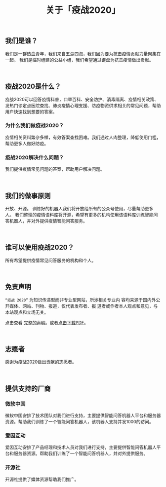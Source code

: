 <h1 style="text-align: center;border-bottom: 0px;font-weight:bold;">关于「疫战2020」</h1>

<br/>

## 我们是谁？
我们是一群热血青年，我们来自五湖四海，我们因为要为抗击疫情贡献力量聚集在一起。 我们是临时组建的公益小组，我们希望通过键盘为抗击疫情做出贡献。

<br/>

## 疫战2020是什么？
疫战2020可以回答疫情科普，口罩百科、安全防护、消毒隔离、疫情相关政策、发热门诊定点医院查找、肺炎疫情心理支援、防疫物资供求相关的常见问题，帮助用户快速找到想要的答案。

### 为什么我们做疫战2020？
疫情相关资料繁杂多样，有效答案查找困难。我们通过人肉整理，降低使用门槛，帮助更多人做好防疫。

### 疫战2020解决什么问题？
我们提供疫情常见问题的答案，帮助用户解决问题。

<br/>

## 我们的做事原则
开放、开源。 训练好的机器人我们将开放给所有的公众号使用，尽量帮助更多人。 我们整理的疫情语料库将开源，希望有更多的机构使用该语料库训练智能问答机器人，并对外提供疫情智能问答服务。

<br/>

## 谁可以使用疫战2020？
所有希望提供疫情常见问答服务的机构和个人。

<br/>

## 免责声明
`“疫战 2020”` 为知识传递型而非专业型网站，所涉相关专业内 容均来源于国内外公开媒体、网站、刊物、报道，仅代表发布者、报 道者或作者本人观点和意见，与本站观点和立场无关。  

点击查看 [完整的声明](./Disclaimer.md)。或者[点击下载PDF](https://github.com/yizhan2020/yizhan2020.github.io/raw/master/%E5%85%8D%E8%B4%A3%E5%A3%B0%E6%98%8E%20-%20Disclaimer.pdf)。

<br/>

## 志愿者
感谢为疫战2020做出贡献的志愿者。

<br/>

## 提供支持的厂商
### 微软中国
微软中国安排了技术团队对我们进行支持，主要提供智能问答机器人平台和服务器资源。帮助我们训练了一个智能问答机器人，该机器人支持并发1000的访问。

### 爱因互动
爱因互动安排了产品经理和技术人员对我们进行支持，主要提供智能问答机器人平台和服务器资源。帮助我们训练了一个智能问答机器人，并对外提供服务。

### 开源社
开源社提供了媒体资源帮助我们推广。
